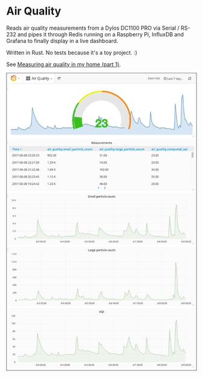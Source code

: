 # Air Quality

Reads air quality measurements from a Dylos DC1100 PRO via Serial / RS-232 and pipes it through Redis running on a Raspberry Pi, InfluxDB and Grafana to finally display in a live dashboard.

Written in Rust. No tests because it's a toy project. :)

See [Measuring air quality in my home (part 1)](https://peferron.com/2017/03/23/measuring-air-quality-part-1/).

![Dashboard](screenshot.png?raw=true)
